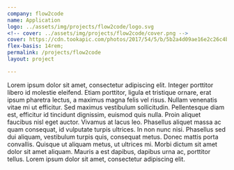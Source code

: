 ```yaml
---
company: flow2code
name: Application
logo: ../assets/img/projects/flow2code/logo.svg
<!-- cover: ../assets/img/projects/flow2code/cover.png -->
cover: https://cdn.tookapic.com/photos/2017/54/5/b/5b2a4d09ae16e2c26c4b11920c759948.jpg?w=770&q=90&sharp=3&s=8c95a8f93f3998c2e9f388e0f1665675
flex-basis: 14rem;
permalink: /projects/flow2code
layout: project

---
```


Lorem ipsum dolor sit amet, consectetur adipiscing elit. Integer porttitor libero id molestie eleifend. Etiam porttitor, ligula et tristique ornare, erat ipsum pharetra lectus, a maximus magna felis vel risus. Nullam venenatis vitae mi ut efficitur. Sed maximus vestibulum sollicitudin. Pellentesque diam est, efficitur id tincidunt dignissim, euismod quis nulla. Proin aliquet faucibus nisl eget auctor. Vivamus at lacus leo. Phasellus aliquet massa ac quam consequat, id vulputate turpis ultrices. In non nunc nisi. Phasellus sed dui aliquam, vestibulum turpis quis, consequat metus. Donec mattis porta convallis. Quisque ut aliquam metus, ut ultrices mi. Morbi dictum sit amet dolor sit amet aliquam. Mauris a est dapibus, dapibus urna ac, porttitor tellus. Lorem ipsum dolor sit amet, consectetur adipiscing elit.
